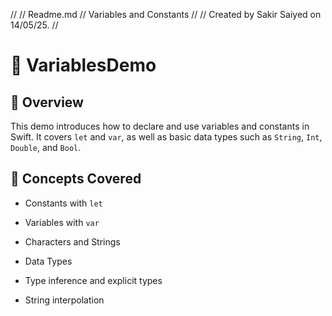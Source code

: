 //
//  Readme.md
//  Variables and Constants
//
//  Created by Sakir Saiyed on 14/05/25.
//

# 📘 VariablesDemo

## 📌 Overview
This demo introduces how to declare and use variables and constants in Swift. It covers `let` and `var`, as well as basic data types such as `String`, `Int`, `Double`, and `Bool`.

## 🧠 Concepts Covered
- Constants with `let`
- Variables with `var`
- Characters and Strings
- Data Types

- Type inference and explicit types
- String interpolation 
